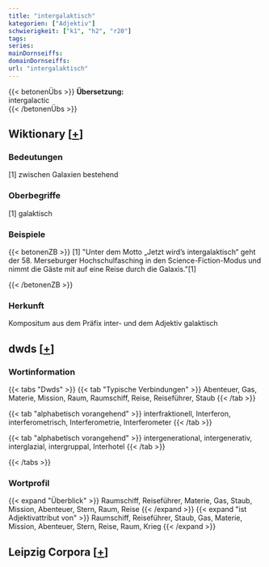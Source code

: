 ```yaml
---
title: "intergalaktisch"
kategorien: ["Adjektiv"]
schwierigkeit: ["k1", "h2", "r20"]
tags:
series:
mainDornseiffs:
domainDornseiffs:
url: "intergalaktisch"
---
```


{{< betonenÜbs >}}
**Übersetzung:**  
intergalactic  
{{< /betonenÜbs >}}

## Wiktionary [[+](https://de.wiktionary.org/wiki/intergalaktisch)]

### Bedeutungen
[1] zwischen Galaxien bestehend  

### Oberbegriffe
[1] galaktisch  

### Beispiele
{{< betonenZB >}}
[1] "Unter dem Motto „Jetzt wird’s intergalaktisch“ geht der 58. Merseburger Hochschulfasching in den Science-Fiction-Modus und nimmt die Gäste mit auf eine Reise durch die Galaxis."[1]  

{{< /betonenZB >}}
### Herkunft
Kompositum aus dem Präfix inter- und dem Adjektiv galaktisch  



## dwds [[+](https://www.dwds.de/wb/intergalaktisch)]

### Wortinformation
{{< tabs "Dwds" >}}
{{< tab "Typische Verbindungen" >}}
Abenteuer, Gas, Materie, Mission, Raum, Raumschiff, Reise, Reiseführer, Staub
{{< /tab >}}

{{< tab "alphabetisch vorangehend" >}}
interfraktionell, Interferon, interferometrisch, Interferometrie, Interferometer
{{< /tab >}}

{{< tab "alphabetisch vorangehend" >}}
intergenerational, intergenerativ, interglazial, intergruppal, Interhotel
{{< /tab >}}

{{< /tabs >}}

### Wortprofil
{{< expand "Überblick" >}} Raumschiff, Reiseführer, Materie, Gas, Staub, Mission, Abenteuer, Stern, Raum, Reise {{< /expand >}}
{{< expand "ist Adjektivattribut von" >}} Raumschiff, Reiseführer, Staub, Gas, Materie, Mission, Abenteuer, Stern, Reise, Raum, Krieg {{< /expand >}}

## Leipzig Corpora [[+](https://corpora.uni-leipzig.de/en/res?word=intergalaktisch&corpusId=deu_newscrawl-public_2018)]

